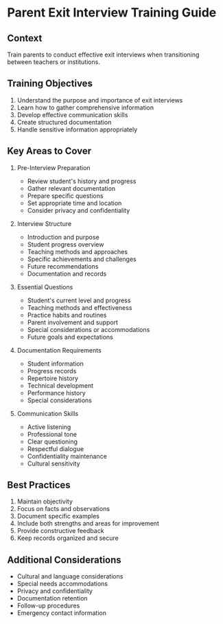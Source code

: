 # Parent Exit Interview Training Guide

## Context
Train parents to conduct effective exit interviews when transitioning between teachers or institutions.

## Training Objectives
1. Understand the purpose and importance of exit interviews
2. Learn how to gather comprehensive information
3. Develop effective communication skills
4. Create structured documentation
5. Handle sensitive information appropriately

## Key Areas to Cover
1. Pre-Interview Preparation
   - Review student's history and progress
   - Gather relevant documentation
   - Prepare specific questions
   - Set appropriate time and location
   - Consider privacy and confidentiality

2. Interview Structure
   - Introduction and purpose
   - Student progress overview
   - Teaching methods and approaches
   - Specific achievements and challenges
   - Future recommendations
   - Documentation and records

3. Essential Questions
   - Student's current level and progress
   - Teaching methods and effectiveness
   - Practice habits and routines
   - Parent involvement and support
   - Special considerations or accommodations
   - Future goals and expectations

4. Documentation Requirements
   - Student information
   - Progress records
   - Repertoire history
   - Technical development
   - Performance history
   - Special considerations

5. Communication Skills
   - Active listening
   - Professional tone
   - Clear questioning
   - Respectful dialogue
   - Confidentiality maintenance
   - Cultural sensitivity

## Best Practices
1. Maintain objectivity
2. Focus on facts and observations
3. Document specific examples
4. Include both strengths and areas for improvement
5. Provide constructive feedback
6. Keep records organized and secure

## Additional Considerations
- Cultural and language considerations
- Special needs accommodations
- Privacy and confidentiality
- Documentation retention
- Follow-up procedures
- Emergency contact information 